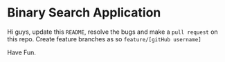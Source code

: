 # Binary Search Application

Hi guys, update this `README`, resolve the bugs and make a `pull request` on this repo.
Create feature branches as so `feature/[gitHub username]`

Have Fun.
